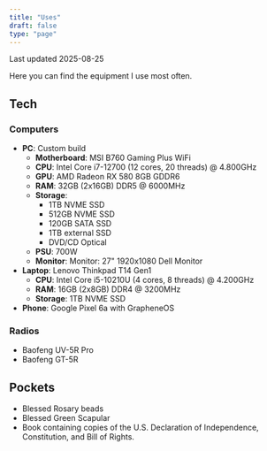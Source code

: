 ```yaml
---
title: "Uses"
draft: false
type: "page"
---
```


Last updated 2025-08-25

Here you can find the equipment I use most often.

## Tech

### Computers

- **PC**: Custom build
    - **Motherboard**: MSI B760 Gaming Plus WiFi
    - **CPU**: Intel Core i7-12700 (12 cores, 20 threads) @ 4.800GHz
    - **GPU**: AMD Radeon RX 580 8GB GDDR6
    - **RAM**: 32GB (2x16GB) DDR5 @ 6000MHz
    - **Storage**:
        - 1TB NVME SSD
        - 512GB NVME SSD
        - 120GB SATA SSD
        - 1TB external SSD
        - DVD/CD Optical
    - **PSU**: 700W
    - **Monitor**: Monitor: 27" 1920x1080 Dell Monitor
- **Laptop**: Lenovo Thinkpad T14 Gen1
    - **CPU**: Intel Core i5-10210U (4 cores, 8 threads) @ 4.200GHz
    - **RAM**: 16GB (2x8GB) DDR4 @ 3200MHz
    - **Storage**: 1TB NVME SSD
- **Phone**: Google Pixel 6a with GrapheneOS

### Radios

- Baofeng UV-5R Pro
- Baofeng GT-5R

## Pockets

- Blessed Rosary beads
- Blessed Green Scapular
- Book containing copies of the U.S. Declaration of Independence, Constitution, and Bill of Rights.